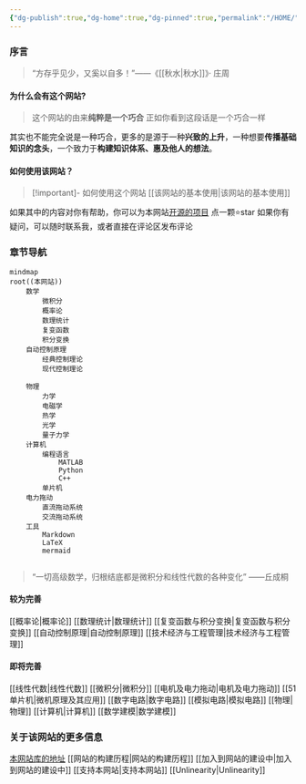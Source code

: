 ```yaml
---
{"dg-publish":true,"dg-home":true,"dg-pinned":true,"permalink":"/HOME/","pinned":true,"tags":["gardenEntry"],"dgPassFrontmatter":true,"noteIcon":"","created":"2024-05-21T15:20:27.767+08:00","updated":"2024-06-16T23:07:27.664+08:00"}
---
```


### 序言

>“方存乎见少，又奚以自多！”——《[[秋水\|秋水]]》· 庄周
#### 为什么会有这个网站?
>这个网站的由来**纯粹是一个巧合**
>正如你看到这段话是一个巧合一样

其实也不能完全说是一种巧合，更多的是源于一种**兴致的上升**，一种想要**传播基础知识的念头**，一个致力于**构建知识体系、惠及他人的想法**。

#### 如何使用该网站？
>[!important]- 如何使用这个网站
[[该网站的基本使用\|该网站的基本使用]]

如果其中的内容对你有帮助，你可以为本网站[开源的项目](https://github.com/UNLINEARITY/Learn-for-Everything) 点一颗⭐star
如果你有疑问，可以随时联系我，或者直接在评论区发布评论
### 章节导航

```mermaid
mindmap
root((本网站))
	数学
		微积分
		概率论
		数理统计
		复变函数
		积分变换
	自动控制原理
		经典控制理论
		现代控制理论
			
	物理
		力学
		电磁学
		热学
		光学
		量子力学
	计算机
		编程语言
			MATLAB
			Python
			C++
		单片机
	电力拖动
		直流拖动系统
		交流拖动系统
	工具
		Markdown
		LaTeX
		mermaid
		
```



>“一切高级数学，归根结底都是微积分和线性代数的各种变化”
>——丘成桐

#### 较为完善
[[概率论\|概率论]]
[[数理统计\|数理统计]]
[[复变函数与积分变换\|复变函数与积分变换]]
[[自动控制原理\|自动控制原理]]
[[技术经济与工程管理\|技术经济与工程管理]]
#### 即将完善
[[线性代数\|线性代数]]
[[微积分\|微积分]]
[[电机及电力拖动\|电机及电力拖动]]
[[51 单片机\|微机原理及其应用]]
[[数字电路\|数字电路]]
[[模拟电路\|模拟电路]]
[[物理\|物理]]
[[计算机\|计算机]]
[[数学建模\|数学建模]]
### 关于该网站的更多信息
[本网站库的地址](https://github.com/UNLINEARITY/Learn-for-Everything)
[[网站的构建历程\|网站的构建历程]]
[[加入到网站的建设中\|加入到网站的建设中]]
[[支持本网站\|支持本网站]]
[[Unlinearity\|Unlinearity]]

